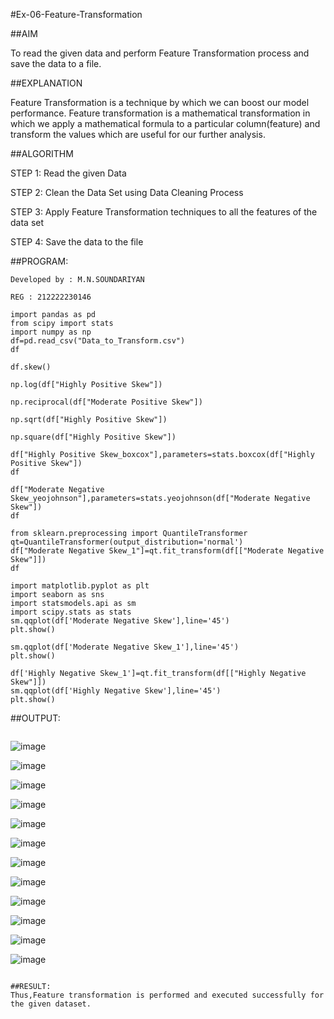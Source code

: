 #Ex-06-Feature-Transformation

##AIM

To read the given data and perform Feature Transformation process and save the data to a file.

##EXPLANATION

Feature Transformation is a technique by which we can boost our model performance. Feature transformation is a mathematical transformation in which we apply a mathematical formula to a particular column(feature) and transform the values which are useful for our further analysis.

##ALGORITHM

STEP 1: Read the given Data

STEP 2: Clean the Data Set using Data Cleaning Process

STEP 3: Apply Feature Transformation techniques to all the features of the data set

STEP 4: Save the data to the file


##PROGRAM:

```
Developed by : M.N.SOUNDARIYAN

REG : 212222230146

```


```
import pandas as pd
from scipy import stats
import numpy as np
df=pd.read_csv("Data_to_Transform.csv")
df

df.skew()

np.log(df["Highly Positive Skew"])

np.reciprocal(df["Moderate Positive Skew"])

np.sqrt(df["Highly Positive Skew"])

np.square(df["Highly Positive Skew"])

df["Highly Positive Skew_boxcox"],parameters=stats.boxcox(df["Highly Positive Skew"])
df

df["Moderate Negative Skew_yeojohnson"],parameters=stats.yeojohnson(df["Moderate Negative Skew"])
df

from sklearn.preprocessing import QuantileTransformer
qt=QuantileTransformer(output_distribution='normal')
df["Moderate Negative Skew_1"]=qt.fit_transform(df[["Moderate Negative Skew"]])
df

import matplotlib.pyplot as plt
import seaborn as sns
import statsmodels.api as sm
import scipy.stats as stats
sm.qqplot(df['Moderate Negative Skew'],line='45')
plt.show()

sm.qqplot(df['Moderate Negative Skew_1'],line='45')
plt.show()

df['Highly Negative Skew_1']=qt.fit_transform(df[["Highly Negative Skew"]])
sm.qqplot(df['Highly Negative Skew'],line='45')
plt.show()
```

##OUTPUT:

```
```
![image](https://github.com/soundariyan18/ODD2023-Datascience-Ex06/assets/119393307/26efb87b-7cc0-46f4-960c-f37269841add)

![image](https://github.com/soundariyan18/ODD2023-Datascience-Ex06/assets/119393307/fa2c987c-f929-448a-9819-20686679d629)

![image](https://github.com/soundariyan18/ODD2023-Datascience-Ex06/assets/119393307/01c2f997-6a49-4188-bd4d-59d121cbf910)

![image](https://github.com/soundariyan18/ODD2023-Datascience-Ex06/assets/119393307/af75ed4a-4dc0-4865-80ad-98fe4ac6f43c)

![image](https://github.com/soundariyan18/ODD2023-Datascience-Ex06/assets/119393307/722f9e2b-eb50-4ba5-85cb-96f64290f24e)

![image](https://github.com/soundariyan18/ODD2023-Datascience-Ex06/assets/119393307/4586d3d8-2333-4cb6-8645-8b7498167e44)

![image](https://github.com/soundariyan18/ODD2023-Datascience-Ex06/assets/119393307/617a41e5-d768-4080-9bb9-962302331b94)

![image](https://github.com/soundariyan18/ODD2023-Datascience-Ex06/assets/119393307/0d3c68e8-5a33-4ad3-9ea8-0b2c405980ca)

![image](https://github.com/soundariyan18/ODD2023-Datascience-Ex06/assets/119393307/1f19fde8-ca41-43e9-a117-a3aa9770d32c)

![image](https://github.com/soundariyan18/ODD2023-Datascience-Ex06/assets/119393307/a88dcd76-2cb3-4012-83ac-1a41d89ab3ad)

![image](https://github.com/soundariyan18/ODD2023-Datascience-Ex06/assets/119393307/c6d3bad8-ca05-4ff4-a78a-668bcbcbf32c)

![image](https://github.com/soundariyan18/ODD2023-Datascience-Ex06/assets/119393307/6ce7db32-fcd2-418a-9fa6-716ecfc5b002)
```

##RESULT:
Thus,Feature transformation is performed and executed successfully for the given dataset.
